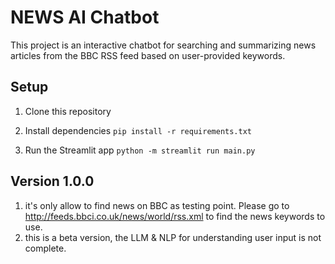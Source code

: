 # NEWS AI Chatbot

This project is an interactive chatbot for searching and summarizing news articles from the BBC RSS feed based on user-provided keywords.

## Setup

1. Clone this repository

2. Install dependencies
```pip install -r requirements.txt```

3. Run the Streamlit app
```python -m streamlit run main.py```

## Version 1.0.0
1. it's only allow to find news on BBC as testing point. Please go to http://feeds.bbci.co.uk/news/world/rss.xml to find the news keywords to use.
2. this is a beta version, the LLM & NLP for understanding user input is not complete.